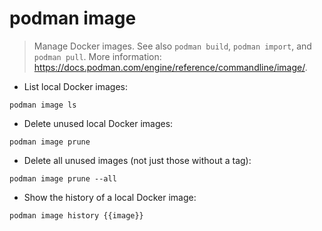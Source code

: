 # podman image

> Manage Docker images.
> See also `podman build`, `podman import`, and `podman pull`.
> More information: <https://docs.podman.com/engine/reference/commandline/image/>.

- List local Docker images:

`podman image ls`

- Delete unused local Docker images:

`podman image prune`

- Delete all unused images (not just those without a tag):

`podman image prune --all`

- Show the history of a local Docker image:

`podman image history {{image}}`
